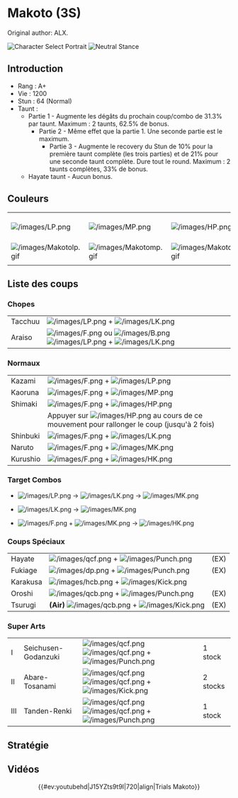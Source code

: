 # Makoto (3S)

Original author: ALX.

![Character Select
Portrait](/images/makoto3sport.gif "Character Select Portrait")
![Neutral Stance](/images/makoto3s-stance.gif "Neutral Stance")

## Introduction

- Rang : A+
- Vie : 1200
- Stun : 64 (Normal)
- Taunt :
  - Partie 1 - Augmente les dégâts du prochain coup/combo de 31.3% par
    taunt. Maximum : 2 taunts, 62.5% de bonus.
    - Partie 2 - Même effet que la partie 1. Une seconde partie est le
      maximum.
      - Partie 3 - Augmente le recovery du Stun de 10% pour la première
        taunt complète (les trois parties) et de 21% pour une seconde
        taunt complète. Dure tout le round. Maximum : 2 taunts
        complètes, 33% de bonus.
  - Hayate taunt - Aucun bonus.

## Couleurs

|                                                  |                                                  |                                                  |                                                  |                                                  |                                                  |                                                                                                              |
|--------------------------------------------------|--------------------------------------------------|--------------------------------------------------|--------------------------------------------------|--------------------------------------------------|--------------------------------------------------|--------------------------------------------------------------------------------------------------------------|
| ![](/images/LP.png "/images/LP.png")             | ![](/images/MP.png "/images/MP.png")             | ![](/images/HP.png "/images/HP.png")             | ![](/images/LK.png "/images/LK.png")             | ![](/images/MK.png "/images/MK.png")             | ![](/images/HK.png "/images/HK.png")             | ![](/images/LP.png "/images/LP.png")![](/images/MK.png "/images/MK.png")![](/images/HP.png "/images/HP.png") |
| ![](/images/Makotolp.gif "/images/Makotolp.gif") | ![](/images/Makotomp.gif "/images/Makotomp.gif") | ![](/images/Makotohp.gif "/images/Makotohp.gif") | ![](/images/Makotolk.gif "/images/Makotolk.gif") | ![](/images/Makotomk.gif "/images/Makotomk.gif") | ![](/images/Makotohk.gif "/images/Makotohk.gif") | ![](/images/Makotolpmkhp.gif "/images/Makotolpmkhp.gif")                                                     |
|                                                  |                                                  |                                                  |                                                  |                                                  |                                                  |                                                                                                              |

## Liste des coups

### Chopes

|         |                                                                                                                                                      |
|---------|------------------------------------------------------------------------------------------------------------------------------------------------------|
| Tacchuu | ![](/images/LP.png "/images/LP.png") + ![](/images/LK.png "/images/LK.png")                                                                          |
| Araiso  | ![](/images/F.png "/images/F.png") ou ![](/images/B.png "/images/B.png") ![](/images/LP.png "/images/LP.png") + ![](/images/LK.png "/images/LK.png") |

### Normaux

|          |                                                                                                                   |
|----------|-------------------------------------------------------------------------------------------------------------------|
| Kazami   | ![](/images/F.png "/images/F.png") + ![](/images/LP.png "/images/LP.png")                                         |
| Kaoruna  | ![](/images/F.png "/images/F.png") + ![](/images/MP.png "/images/MP.png")                                         |
| Shimaki  | ![](/images/F.png "/images/F.png") + ![](/images/HP.png "/images/HP.png")                                         |
|          | Appuyer sur ![](/images/HP.png "/images/HP.png") au cours de ce mouvement pour rallonger le coup (jusqu'à 2 fois) |
| Shinbuki | ![](/images/F.png "/images/F.png") + ![](/images/LK.png "/images/LK.png")                                         |
| Naruto   | ![](/images/F.png "/images/F.png") + ![](/images/MK.png "/images/MK.png")                                         |
| Kurushio | ![](/images/F.png "/images/F.png") + ![](/images/HK.png "/images/HK.png")                                         |

### Target Combos

- ![](/images/LP.png "/images/LP.png") -\>
  ![](/images/LK.png "/images/LK.png") -\>
  ![](/images/MK.png "/images/MK.png")

<!-- -->

- ![](/images/LK.png "/images/LK.png") -\>
  ![](/images/MK.png "/images/MK.png")

<!-- -->

- ![](/images/F.png "/images/F.png") +
  ![](/images/MK.png "/images/MK.png") -\>
  ![](/images/HK.png "/images/HK.png")

### Coups Spéciaux

|          |                                                                                             |      |
|----------|---------------------------------------------------------------------------------------------|------|
| Hayate   | ![](/images/qcf.png "/images/qcf.png") + ![](/images/Punch.png "/images/Punch.png")         | (EX) |
| Fukiage  | ![](/images/dp.png "/images/dp.png") + ![](/images/Punch.png "/images/Punch.png")           | (EX) |
| Karakusa | ![](/images/hcb.png "/images/hcb.png") + ![](/images/Kick.png "/images/Kick.png")           |      |
| Oroshi   | ![](/images/qcb.png "/images/qcb.png") + ![](/images/Punch.png "/images/Punch.png")         | (EX) |
| Tsurugi  | **(Air)** ![](/images/qcb.png "/images/qcb.png") + ![](/images/Kick.png "/images/Kick.png") | (EX) |

### Super Arts

|     |                     |                                                                                                                            |          |
|-----|---------------------|----------------------------------------------------------------------------------------------------------------------------|----------|
| I   | Seichusen-Godanzuki | ![](/images/qcf.png "/images/qcf.png") ![](/images/qcf.png "/images/qcf.png") + ![](/images/Punch.png "/images/Punch.png") | 1 stock  |
| II  | Abare-Tosanami      | ![](/images/qcf.png "/images/qcf.png") ![](/images/qcf.png "/images/qcf.png") + ![](/images/Kick.png "/images/Kick.png")   | 2 stocks |
| III | Tanden-Renki        | ![](/images/qcf.png "/images/qcf.png") ![](/images/qcf.png "/images/qcf.png") + ![](/images/Punch.png "/images/Punch.png") | 1 stock  |

## Stratégie

## Vidéos

<center>

{{#ev:youtubehd\|J15YZts9t9I\|720\|align\|Trials Makoto}}

</center>
